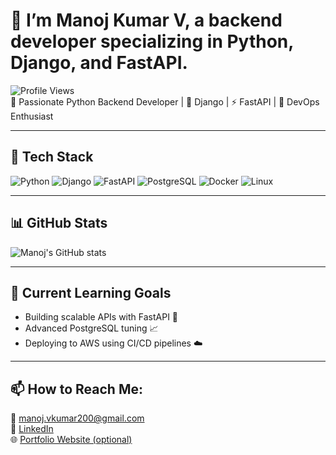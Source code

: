 # 👋 I’m Manoj Kumar V, a backend developer specializing in Python, Django, and FastAPI.

![Profile Views](https://komarev.com/ghpvc/?username=manojv200&color=blue)  
🎯 Passionate Python Backend Developer | 🐍 Django | ⚡ FastAPI | 🚀 DevOps Enthusiast  

---

## 🧰 Tech Stack
![Python](https://img.shields.io/badge/Python-3776AB?style=flat-square&logo=python&logoColor=white)
![Django](https://img.shields.io/badge/Django-092E20?style=flat-square&logo=django&logoColor=white)
![FastAPI](https://img.shields.io/badge/FastAPI-009688?style=flat-square&logo=fastapi&logoColor=white)
![PostgreSQL](https://img.shields.io/badge/PostgreSQL-336791?style=flat-square&logo=postgresql&logoColor=white)
![Docker](https://img.shields.io/badge/Docker-2496ED?style=flat-square&logo=docker&logoColor=white)
![Linux](https://img.shields.io/badge/Linux-FCC624?style=flat-square&logo=linux&logoColor=black)

---

## 📊 GitHub Stats
![Manoj's GitHub stats](https://github-readme-stats.vercel.app/api?username=manojv200&show_icons=true&theme=radical)

---

## 🌱 Current Learning Goals
- Building scalable APIs with FastAPI 🚀  
- Advanced PostgreSQL tuning 📈  
- Deploying to AWS using CI/CD pipelines ☁️  

---

## 📫 How to Reach Me:
📧 manoj.vkumar200@gmail.com  
🔗 [LinkedIn](https://linkedin.com/in/manoj-kumar-v-7b7914224)  
🌐 [Portfolio Website (optional)](#)

